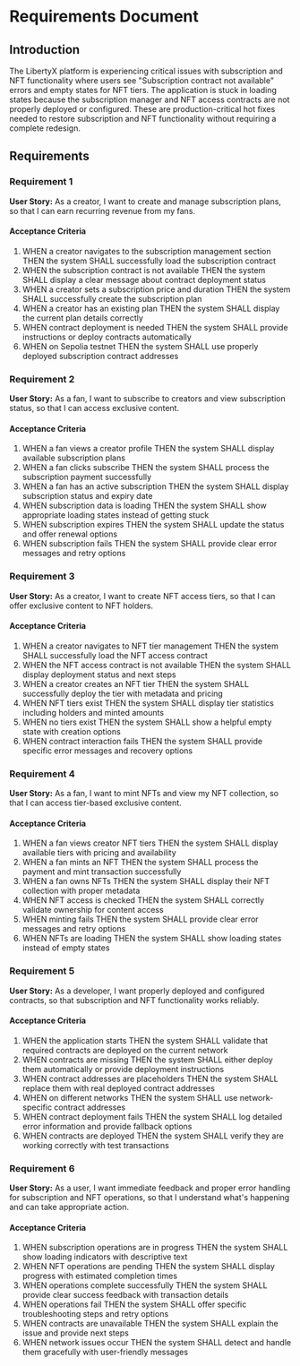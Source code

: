 # Requirements Document

## Introduction

The LibertyX platform is experiencing critical issues with subscription and NFT functionality where users see "Subscription contract not available" errors and empty states for NFT tiers. The application is stuck in loading states because the subscription manager and NFT access contracts are not properly deployed or configured. These are production-critical hot fixes needed to restore subscription and NFT functionality without requiring a complete redesign.

## Requirements

### Requirement 1

**User Story:** As a creator, I want to create and manage subscription plans, so that I can earn recurring revenue from my fans.

#### Acceptance Criteria

1. WHEN a creator navigates to the subscription management section THEN the system SHALL successfully load the subscription contract
2. WHEN the subscription contract is not available THEN the system SHALL display a clear message about contract deployment status
3. WHEN a creator sets a subscription price and duration THEN the system SHALL successfully create the subscription plan
4. WHEN a creator has an existing plan THEN the system SHALL display the current plan details correctly
5. WHEN contract deployment is needed THEN the system SHALL provide instructions or deploy contracts automatically
6. WHEN on Sepolia testnet THEN the system SHALL use properly deployed subscription contract addresses

### Requirement 2

**User Story:** As a fan, I want to subscribe to creators and view subscription status, so that I can access exclusive content.

#### Acceptance Criteria

1. WHEN a fan views a creator profile THEN the system SHALL display available subscription plans
2. WHEN a fan clicks subscribe THEN the system SHALL process the subscription payment successfully
3. WHEN a fan has an active subscription THEN the system SHALL display subscription status and expiry date
4. WHEN subscription data is loading THEN the system SHALL show appropriate loading states instead of getting stuck
5. WHEN subscription expires THEN the system SHALL update the status and offer renewal options
6. WHEN subscription fails THEN the system SHALL provide clear error messages and retry options

### Requirement 3

**User Story:** As a creator, I want to create NFT access tiers, so that I can offer exclusive content to NFT holders.

#### Acceptance Criteria

1. WHEN a creator navigates to NFT tier management THEN the system SHALL successfully load the NFT access contract
2. WHEN the NFT access contract is not available THEN the system SHALL display deployment status and next steps
3. WHEN a creator creates an NFT tier THEN the system SHALL successfully deploy the tier with metadata and pricing
4. WHEN NFT tiers exist THEN the system SHALL display tier statistics including holders and minted amounts
5. WHEN no tiers exist THEN the system SHALL show a helpful empty state with creation options
6. WHEN contract interaction fails THEN the system SHALL provide specific error messages and recovery options

### Requirement 4

**User Story:** As a fan, I want to mint NFTs and view my NFT collection, so that I can access tier-based exclusive content.

#### Acceptance Criteria

1. WHEN a fan views creator NFT tiers THEN the system SHALL display available tiers with pricing and availability
2. WHEN a fan mints an NFT THEN the system SHALL process the payment and mint transaction successfully
3. WHEN a fan owns NFTs THEN the system SHALL display their NFT collection with proper metadata
4. WHEN NFT access is checked THEN the system SHALL correctly validate ownership for content access
5. WHEN minting fails THEN the system SHALL provide clear error messages and retry options
6. WHEN NFTs are loading THEN the system SHALL show loading states instead of empty states

### Requirement 5

**User Story:** As a developer, I want properly deployed and configured contracts, so that subscription and NFT functionality works reliably.

#### Acceptance Criteria

1. WHEN the application starts THEN the system SHALL validate that required contracts are deployed on the current network
2. WHEN contracts are missing THEN the system SHALL either deploy them automatically or provide deployment instructions
3. WHEN contract addresses are placeholders THEN the system SHALL replace them with real deployed contract addresses
4. WHEN on different networks THEN the system SHALL use network-specific contract addresses
5. WHEN contract deployment fails THEN the system SHALL log detailed error information and provide fallback options
6. WHEN contracts are deployed THEN the system SHALL verify they are working correctly with test transactions

### Requirement 6

**User Story:** As a user, I want immediate feedback and proper error handling for subscription and NFT operations, so that I understand what's happening and can take appropriate action.

#### Acceptance Criteria

1. WHEN subscription operations are in progress THEN the system SHALL show loading indicators with descriptive text
2. WHEN NFT operations are pending THEN the system SHALL display progress with estimated completion times
3. WHEN operations complete successfully THEN the system SHALL provide clear success feedback with transaction details
4. WHEN operations fail THEN the system SHALL offer specific troubleshooting steps and retry options
5. WHEN contracts are unavailable THEN the system SHALL explain the issue and provide next steps
6. WHEN network issues occur THEN the system SHALL detect and handle them gracefully with user-friendly messages